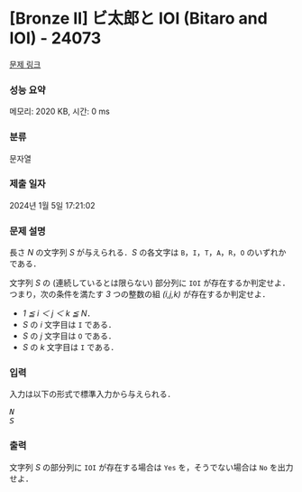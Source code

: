 # [Bronze II] ビ太郎と IOI (Bitaro and IOI) - 24073 

[문제 링크](https://www.acmicpc.net/problem/24073) 

### 성능 요약

메모리: 2020 KB, 시간: 0 ms

### 분류

문자열

### 제출 일자

2024년 1월 5일 17:21:02

### 문제 설명

<p>長さ <var>N</var> の文字列 <var>S</var> が与えられる．<var>S</var> の各文字は <code>B</code>，<code>I</code>，<code>T</code>，<code>A</code>，<code>R</code>，<code>O</code> のいずれかである．</p>

<p>文字列 <var>S</var> の (連続しているとは限らない) 部分列に <code>IOI</code> が存在するか判定せよ．つまり，次の条件を満たす <var>3</var> つの整数の組 <var>(i,j,k)</var> が存在するか判定せよ．</p>

<ul>
	<li><var>1 ≦ i ＜ j ＜ k ≦ N</var>．</li>
	<li><var>S</var> の <var>i</var> 文字目は <code>I</code> である．</li>
	<li><var>S</var> の <var>j</var> 文字目は <code>O</code> である．</li>
	<li><var>S</var> の <var>k</var> 文字目は <code>I</code> である．</li>
</ul>

### 입력 

 <p>入力は以下の形式で標準入力から与えられる．</p>

<pre><var>N</var>
<var>S</var></pre>

### 출력 

 <p>文字列 <var>S</var> の部分列に <code>IOI</code> が存在する場合は <code>Yes</code> を，そうでない場合は <code>No</code> を出力せよ．</p>

